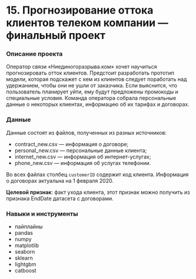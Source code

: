 # 15. Прогнозирование оттока клиентов телеком компании — финальный проект

### Описание проекта

Оператор связи «Ниединогоразрыва.ком» хочет научиться прогнозировать отток клиентов. Предстоит разработать прототип модели, которая подскажет с кем из клиентов следует поработать над удержанием, чтобы они не ушли от заказчика. Если выяснится, что пользователь планирует уйти, ему будут предложены промокоды и специальные условия. Команда оператора собрала персональные данные о некоторых клиентах, информацию об их тарифах и договорах.

### Данные

Данные состоят из файлов, полученных из разных источников:
* contract_new.csv — информация о договоре;
* personal_new.csv — персональные данные клиента;
* internet_new.csv — информация об интернет-услугах;
* phone_new.csv — информация об услугах телефонии.

Во всех файлах столбец `customerID` содержит код клиента.
Информация о договорах актуальна на 1 февраля 2020.

**Целевой признак**: факт ухода клиента, этот признак можно получить из признака EndDate датасета с договорами.

### Навыки и инструменты

* пайплайны
* pandas
* numpy
* matplotlib
* seaborn
* sklearn
* lightgbm
* catboost
